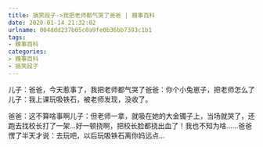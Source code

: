 ```yaml
---
title: 搞笑段子->我把老师都气哭了爸爸 | 糗事百科
date: 2020-01-14 21:32:02
urlname: 004ddd237b05c0a9fe0b36bb7393c1b1
tags: 
- 糗事百科
categories:
- 糗事百科
- 搞笑段子
---
```

儿子：爸爸，今天惹事了，我把老师都气哭了爸爸：你个小兔崽子，把老师怎么了儿子：我上课玩吸铁石，被老师发现，没收了。

爸爸：这不算啥事啊儿子：但老师一拿，就吸在她的大金镯子上，当场就哭了，还跑去找校长打了一架...好一顿挠啊，把校长脸都挠出血了！我也不知为啥……爸爸愣了半天才说：去玩吧，以后玩吸铁石离你妈远点…


